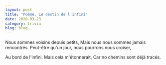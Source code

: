 ```yaml
---
layout: post
title: "Poème, Le destin de l'infini"
date: 2020-03-23
category: trivia
blog: blog
---
```


Nous sommes voisins depuis petits,
Mais nous nous sommes jamais rencontrés.
Peut-être qu'un jour, nous pourrons nous croiser,

Au bord de l'infini.
Mais cela m'étonnerait,
Car no chemins sont déjà tracés.

